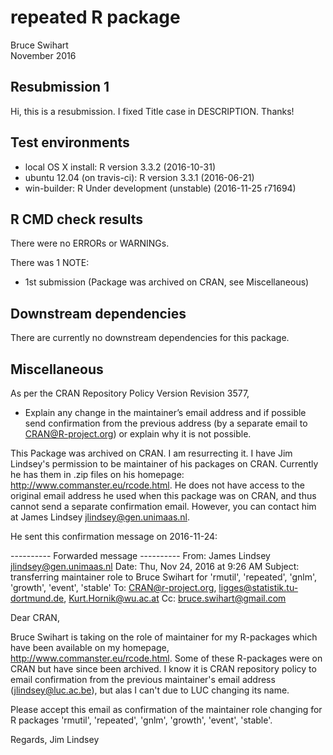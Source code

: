 # repeated R package
Bruce Swihart  
November 2016  

## Resubmission 1
Hi, this is a resubmission.  I fixed Title case in DESCRIPTION.  Thanks!

## Test environments
* local OS X install: R version 3.3.2 (2016-10-31)
* ubuntu 12.04 (on travis-ci): R version 3.3.1 (2016-06-21)
* win-builder:        R Under development (unstable) (2016-11-25 r71694)

## R CMD check results
There were no ERRORs or WARNINGs. 

There was 1 NOTE:

* 1st submission (Package was archived on CRAN, see Miscellaneous)

## Downstream dependencies
There are currently no downstream dependencies for this package.

## Miscellaneous
As per the CRAN Repository Policy Version Revision 3577,

  *  Explain any change in the maintainer’s email address and if possible send confirmation from the previous address (by a separate email to CRAN@R-project.org) or explain why it is not possible. 

This Package was archived on CRAN.  I am resurrecting it.
I have Jim Lindsey's permission to be maintainer of his packages on CRAN.  Currently he has them in .zip files on his homepage:  http://www.commanster.eu/rcode.html.  He does not have access to the original email address he used when this package was on CRAN, and thus cannot send a separate confirmation email.  However, you can contact him at James Lindsey <jlindsey@gen.unimaas.nl>.  

He sent this confirmation message on 2016-11-24:

---------- Forwarded message ----------
From: James Lindsey <jlindsey@gen.unimaas.nl>
Date: Thu, Nov 24, 2016 at 9:26 AM
Subject: transferring maintainer role to Bruce Swihart for 'rmutil', 'repeated', 'gnlm', 'growth', 'event', 'stable'
To: CRAN@r-project.org, ligges@statistik.tu-dortmund.de, Kurt.Hornik@wu.ac.at
Cc: bruce.swihart@gmail.com


Dear CRAN,

Bruce Swihart is taking on the role of maintainer for my R-packages which have been available on my homepage, http://www.commanster.eu/rcode.html.  Some of these R-packages were on CRAN but have since been archived. 
I know it is CRAN repository policy to email confirmation from the previous maintainer's email address (jlindsey@luc.ac.be), but alas I can't due to LUC changing its name.

Please accept this email as confirmation of the maintainer role changing for R packages 'rmutil', 'repeated', 'gnlm', 'growth', 'event', 'stable'.

Regards,
Jim Lindsey









